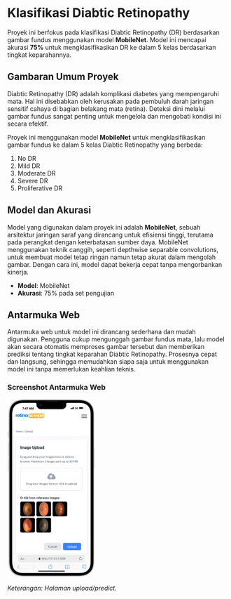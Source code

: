 # Klasifikasi Diabtic Retinopathy

Proyek ini berfokus pada klasifikasi Diabtic Retinopathy (DR) berdasarkan gambar fundus menggunakan model **MobileNet**. Model ini mencapai akurasi **75%** untuk mengklasifikasikan DR ke dalam 5 kelas berdasarkan tingkat keparahannya.

## Gambaran Umum Proyek

Diabtic Retinopathy (DR) adalah komplikasi diabetes yang mempengaruhi mata. Hal ini disebabkan oleh kerusakan pada pembuluh darah jaringan sensitif cahaya di bagian belakang mata (retina). Deteksi dini melalui gambar fundus sangat penting untuk mengelola dan mengobati kondisi ini secara efektif.

Proyek ini menggunakan model **MobileNet** untuk mengklasifikasikan gambar fundus ke dalam 5 kelas Diabtic Retinopathy yang berbeda:

1. No DR
2. Mild DR
3. Moderate DR
4. Severe DR
5. Proliferative DR

## Model dan Akurasi

Model yang digunakan dalam proyek ini adalah **MobileNet**, sebuah arsitektur jaringan saraf yang dirancang untuk efisiensi tinggi, terutama pada perangkat dengan keterbatasan sumber daya. MobileNet menggunakan teknik canggih, seperti depthwise separable convolutions, untuk membuat model tetap ringan namun tetap akurat dalam mengolah gambar. Dengan cara ini, model dapat bekerja cepat tanpa mengorbankan kinerja.

- **Model**: MobileNet
- **Akurasi**: 75% pada set pengujian

## Antarmuka Web

Antarmuka web untuk model ini dirancang sederhana dan mudah digunakan. Pengguna cukup mengunggah gambar fundus mata, lalu model akan secara otomatis memproses gambar tersebut dan memberikan prediksi tentang tingkat keparahan Diabtic Retinopathy. Prosesnya cepat dan langsung, sehingga memudahkan siapa saja untuk menggunakan model ini tanpa memerlukan keahlian teknis.

### Screenshot Antarmuka Web

<img src="https://github.com/restudev/retinascope/blob/566438595976da50f1becb5095d536a21746b22a/static/img/upload-ui.png" alt="Halaman Upload" width="200" />

*Keterangan: Halaman upload/predict.*
